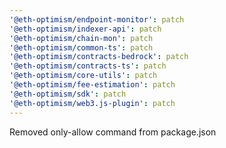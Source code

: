 ```yaml
---
'@eth-optimism/endpoint-monitor': patch
'@eth-optimism/indexer-api': patch
'@eth-optimism/chain-mon': patch
'@eth-optimism/common-ts': patch
'@eth-optimism/contracts-bedrock': patch
'@eth-optimism/contracts-ts': patch
'@eth-optimism/core-utils': patch
'@eth-optimism/fee-estimation': patch
'@eth-optimism/sdk': patch
'@eth-optimism/web3.js-plugin': patch
---
```


Removed only-allow command from package.json
